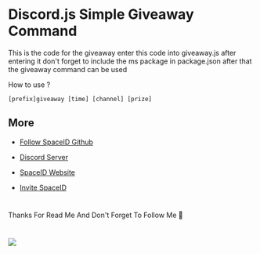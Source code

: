# Discord.js Simple Giveaway Command
This is the code for the giveaway
enter this code into giveaway.js
after entering it don't forget to include the ms package in package.json
after that the giveaway command can be used

How to use ?
```
[prefix]giveaway [time] [channel] [prize]
```
## 
## More
- [Follow SpaceID Github](https://github.com/SpaceID-Developer)

- [Discord Server](https://discord.gg/RfTwh5ADgC)

- [SpaceID Website](https://bit.ly/3u6Zq5G)

- [Invite SpaceID](https://discord.com/api/oauth2/authorize?client_id=828622587445379112&permissions=8&scope=bot)
#
Thanks For Read Me And Don't Forget To Follow Me 👋
#
<img src="https://media.discordapp.net/attachments/859959669715370004/860074854295797760/20210518_142145.jpg">

